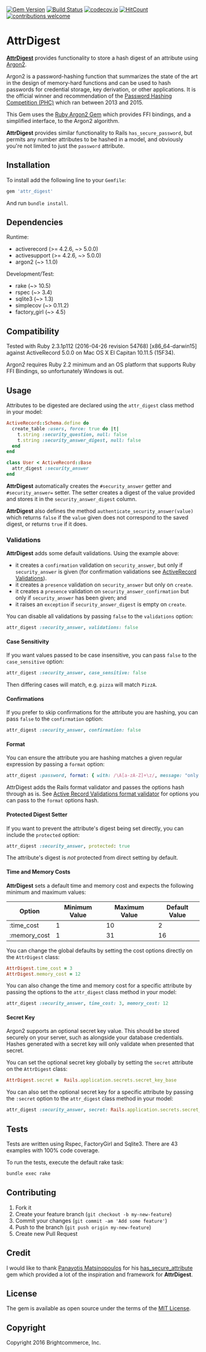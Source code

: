 [![Gem Version](https://badge.fury.io/rb/attr_digest.svg)](https://badge.fury.io/rb/attr_digest)
[![Build Status](https://travis-ci.org/brightcommerce/attr_digest.svg?branch=master)](https://travis-ci.org/brightcommerce/attr_digest)
[![codecov.io](https://codecov.io/github/brightcommerce/attr_digest/coverage.svg?branch=master)](https://codecov.io/github/brightcommerce/attr_digest?branch=master)
[![HitCount](https://hitt.herokuapp.com/brightcommerce/attr_digest.svg)](https://github.com/brightcommerce/attr_digest)
[![contributions welcome](https://img.shields.io/badge/contributions-welcome-brightgreen.svg?style=flat)](https://github.com/brightcommerce/attr_digest/pulls)

# AttrDigest

[**AttrDigest**](https://github.com/brightcommerce/attr_digest) provides functionality to store a hash digest of an attribute using [Argon2](https://github.com/P-H-C/phc-winner-argon2).

Argon2 is a password-hashing function that summarizes the state of the art in the design of memory-hard functions and can be used to hash passwords for credential storage, key derivation, or other applications. It  is the official winner and recommendation of the [Password Hashing Competition (PHC)](https://password-hashing.net) which ran between 2013 and 2015.

This Gem uses the [Ruby Argon2 Gem](https://github.com/technion/ruby-argon2) which provides FFI bindings, and a simplified interface, to the Argon2 algorithm.

**AttrDigest** provides similar functionality to Rails `has_secure_password`, but permits any number attributes to be hashed in a model, and obviously you're not limited to just the `password` attribute.

## Installation

To install add the following line to your `Gemfile`:

``` ruby
gem 'attr_digest'
```

And run `bundle install`.

## Dependencies

Runtime:
- activerecord (>= 4.2.6, ~> 5.0.0)
- activesupport (>= 4.2.6, ~> 5.0.0)
- argon2 (~> 1.1.0)

Development/Test:
- rake (~> 10.5)
- rspec (~> 3.4)
- sqlite3 (~> 1.3)
- simplecov (~> 0.11.2)
- factory_girl (~> 4.5)

## Compatibility

Tested with Ruby 2.3.1p112 (2016-04-26 revision 54768) [x86_64-darwin15] against ActiveRecord 5.0.0 on Mac OS X El Capitan 10.11.5 (15F34).

Argon2 requires Ruby 2.2 minimum and an OS platform that supports Ruby FFI Bindings, so unfortunately Windows is out.


## Usage

Attributes to be digested are declared using the `attr_digest` class method in your model:

```ruby
ActiveRecord::Schema.define do
  create_table :users, force: true do |t|
    t.string :security_question, null: false
    t.string :security_answer_digest, null: false
  end
end

class User < ActiveRecord::Base
  attr_digest :security_answer
end
```

**AttrDigest** automatically creates the `#security_answer` getter and `#security_answer=` setter. The setter creates a digest of the value provided and stores it in the `security_answer_digest` column.

**AttrDigest** also defines the method `authenticate_security_answer(value)` which returns `false` if the `value` given does not correspond to the saved digest, or returns `true` if it does.

### Validations

**AttrDigest** adds some default validations. Using the example above:
* it creates a `confirmation` validation on `security_answer`, but only if `security_answer` is given (for confirmation validations see [ActiveRecord Validations](http://http://guides.rubyonrails.org/active_record_validations.html#confirmation)).
* it creates a `presence` validation on `security_answer` but only on `create`.
* it creates a `presence` validation on `security_answer_confirmation` but only if `security_answer` has been given; and
* it raises an `exception` if `security_answer_digest` is empty on `create`.

You can disable all validations by passing `false` to the `validations` option:

```ruby
attr_digest :security_answer, validations: false
```

#### Case Sensitivity

If you want values passed to be case insensitive, you can pass `false` to the `case_sensitive` option:

```ruby
attr_digest :security_answer, case_sensitive: false
```

Then differing cases will match, e.g. `pizza` will match `PizzA`.

#### Confirmations

If you prefer to skip confirmations for the attribute you are hashing, you can pass `false` to the `confirmation` option:

```ruby
attr_digest :security_answer, confirmation: false
```

#### Format

You can ensure the attribute you are hashing matches a given regular expression by passing a `format` option:

```ruby
attr_digest :password, format: { with: /\A[a-zA-Z]+\z/, message: "only allows letters" }
```

AttrDigest adds the Rails format validator and passes the options hash through as is. See [Active Record Validations format validator](http://edgeguides.rubyonrails.org/active_record_validations.html#format) for options you can pass to the `format` options hash.

#### Protected Digest Setter

If you want to prevent the attribute's digest being set directly, you can include the `protected` option:

```ruby
attr_digest :security_answer, protected: true
```

The attribute's digest is *not* protected from direct setting by default.

#### Time and Memory Costs

**AttrDigest** sets a default time and memory cost and expects the following minimum and maximum values:

Option | Minimum Value | Maximum Value | Default Value
--- | --- | --- | ---
:time_cost | 1 | 10 | 2
:memory_cost | 1 | 31 | 16

You can change the global defaults by setting the cost options directly on the `AttrDigest` class:

```ruby
AttrDigest.time_cost = 3
AttrDigest.memory_cost = 12
```

You can also change the time and memory cost for a specific attribute by passing the options to the `attr_digest` class method in your model:

```ruby
attr_digest :security_answer, time_cost: 3, memory_cost: 12
```

#### Secret Key

Argon2 supports an optional secret key value. This should be stored securely on your server, such as alongside your database credentials. Hashes generated with a secret key will only validate when presented that secret.

You can set the optional secret key globally by setting the `secret` attribute on the `AttrDigest` class:

```ruby
AttrDigest.secret =  Rails.application.secrets.secret_key_base
```

You can also set the optional secret key for a specific attribute by passing the `:secret` option to the `attr_digest` class method in your model:

```ruby
attr_digest :security_answer, secret: Rails.application.secrets.secret_key_base
```

## Tests

Tests are written using Rspec, FactoryGirl and Sqlite3. There are 43 examples with 100% code coverage.

To run the tests, execute the default rake task:

``` bash
bundle exec rake
```

## Contributing

1. Fork it
2. Create your feature branch (`git checkout -b my-new-feature`)
3. Commit your changes (`git commit -am 'Add some feature'`)
4. Push to the branch (`git push origin my-new-feature`)
5. Create new Pull Request

## Credit

I would like to thank [Panayotis Matsinopoulos](http://www.matsinopoulos.gr) for his [has_secure_attribute](https://github.com/pmatsinopoulos/has_secure_attribute) gem which provided a lot of the inspiration and framework for **AttrDigest**.

## License

The gem is available as open source under the terms of the [MIT License](http://opensource.org/licenses/MIT).

## Copyright

Copyright 2016 Brightcommerce, Inc.
